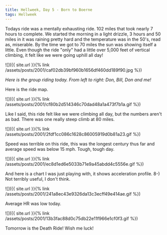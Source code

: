 ```yaml
---
title: Hellweek, Day 5 - Born to Boerne
tags: Hellweek
---
```


Todays ride was a mentally exhausting ride. 102 miles that took nearly 7 hours to complete. We started the morning in a light drizzle, 3 hours and 50 miles in it was raining pretty hard and the temperature was in the 50's, read as, miserable. By the time we got to 70 miles the sun was showing itself a little. Even though the ride "only" had a little over 5,000 feet of vertical climbing, it felt like we were going uphill all day!

![]({{ site.url }}{% link /assets/posts/2001/caf02db39bf960b1656df460dd189f90.jpg %})

_Here is the group riding today. From left to right: Don, Bill, Don and me!_

Here is the ride map.

![]({{ site.url }}{% link /assets/posts/2001/cf80b2d514346c70dad48a1a473f7b1a.gif %})

Like I said, this ride felt like we were climbing all day, but the numbers aren't as bad. There was one really steep climb at 80 miles.

![]({{ site.url }}{% link /assets/posts/2001/2fdf1cc086c1628c86005919d0b81a23.gif %})

Speed was terrible on this ride, this was the longest century thus far and average speed was below 15 mph. Tough, tough day.

![]({{ site.url }}{% link /assets/posts/2001/ec8d1ed6e5033b71e9a45abdd4c5556e.gif %})

And here is a chart I was just playing with, it shows acceleration profile. 8-) Not terribly useful, I don't think.

![]({{ site.url }}{% link /assets/posts/2001/241a8ec43e9326da13c3ecff49e414ae.gif %})

Average HR was low today.

![]({{ site.url }}{% link /assets/posts/2001/13b3fac88d0c75db22e11f966e1cf0f3.gif %})

Tomorrow is the Death Ride! Wish me luck!
